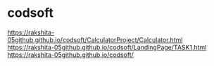 # codsoft

 https://rakshita-05github.github.io/codsoft/CalculatorProject/Calculator.html
 https://rakshita-05github.github.io/codsoft/LandingPage/TASK1.html
 https://rakshita-05github.github.io/codsoft/
